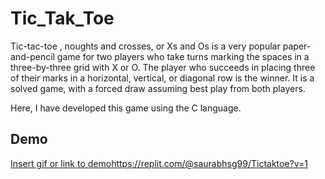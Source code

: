 
# Tic_Tak_Toe

Tic-tac-toe , noughts and crosses, or Xs and Os is a very popular  paper-and-pencil game for two players who take turns marking the spaces in a three-by-three grid with X or O. The player who succeeds in placing three of their marks in a horizontal, vertical, or diagonal row is the winner. It is a solved game, with a forced draw assuming best play from both players.

Here, I have developed this game using the C language.



## Demo

[Insert gif or link to demo](https://replit.com/@saurabhsg99/Tictaktoe?v=1)https://replit.com/@saurabhsg99/Tictaktoe?v=1

